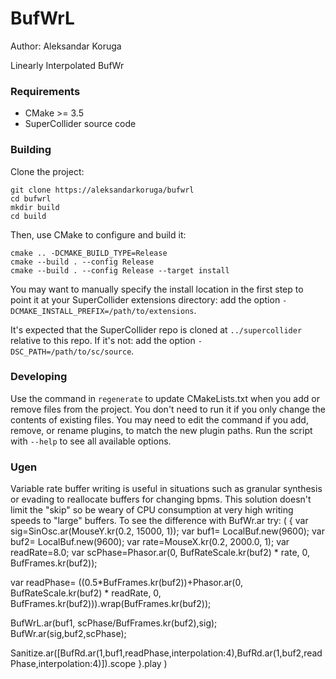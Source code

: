 # BufWrL

Author: Aleksandar Koruga

Linearly Interpolated BufWr

### Requirements

- CMake >= 3.5
- SuperCollider source code

### Building

Clone the project:

    git clone https://aleksandarkoruga/bufwrl
    cd bufwrl
    mkdir build
    cd build

Then, use CMake to configure and build it:

    cmake .. -DCMAKE_BUILD_TYPE=Release
    cmake --build . --config Release
    cmake --build . --config Release --target install

You may want to manually specify the install location in the first step to point it at your
SuperCollider extensions directory: add the option `-DCMAKE_INSTALL_PREFIX=/path/to/extensions`.

It's expected that the SuperCollider repo is cloned at `../supercollider` relative to this repo. If
it's not: add the option `-DSC_PATH=/path/to/sc/source`.

### Developing

Use the command in `regenerate` to update CMakeLists.txt when you add or remove files from the
project. You don't need to run it if you only change the contents of existing files. You may need to
edit the command if you add, remove, or rename plugins, to match the new plugin paths. Run the
script with `--help` to see all available options.

### Ugen

Variable rate buffer writing is useful in situations such as granular synthesis or evading to reallocate buffers for changing bpms.
This solution doesn't limit the "skip" so be weary of CPU consumption at very high writing speeds to "large" buffers.
To see the difference with BufWr.ar try:
(
{
var sig=SinOsc.ar(MouseY.kr(0.2, 15000, 1));
var buf1= LocalBuf.new(9600);
var buf2= LocalBuf.new(9600);
var rate=MouseX.kr(0.2, 2000.0, 1);
var readRate=8.0;
var scPhase=Phasor.ar(0, BufRateScale.kr(buf2) * rate, 0, BufFrames.kr(buf2));

var readPhase= ((0.5*BufFrames.kr(buf2))+Phasor.ar(0, BufRateScale.kr(buf2) * readRate, 0, BufFrames.kr(buf2))).wrap(BufFrames.kr(buf2));

BufWrL.ar(buf1, scPhase/BufFrames.kr(buf2),sig);
BufWr.ar(sig,buf2,scPhase);

Sanitize.ar([BufRd.ar(1,buf1,readPhase,interpolation:4),BufRd.ar(1,buf2,readPhase,interpolation:4)]).scope
}.play
)
